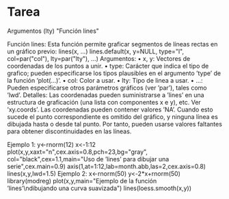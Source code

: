 # Tarea
Argumentos (lty) "Función lines"


Función lines:
Esta función permite graficar segmentos de líneas rectas en un gráfico previo: 
lines(x, ...) lines.default(x, y=NULL, type="l", 
col=par("col"), lty=par("lty"), ...)
Argumentos: 
•	x, y: Vectores de coordenadas de los puntos a unir.
•	type: Carácter que indica el tipo de grafico; pueden especificarse los tipos plausibles en el argumento ’type’ de la función  ’plot(...)’. 
•	col: Color a usar. 
•	lty: Tipo de linea a usar. 
•	...: Pueden especificarse otros parámetros gráficos (ver ’par’), tales como ’lwd’. Detalles: Las coordenadas pueden suministrarse a ’lines’ en una estructura de graficación (una lista con componentes x e y), etc. Ver ’xy.coords’.
Las coordenadas pueden contener valores ’NA’. Cuando esto sucede el punto correspondiente es omitido del gráfico, y ninguna línea es dibujada hasta o desde tal punto. Por tanto, pueden usarse valores faltantes para obtener discontinuidades en las líneas.

Ejemplo 1:
y<-rnorm(12) 
x<-1:12
plot(x,y,xaxt="n",cex.axis=0.8,pch=23,bg="gray", 
col="black",cex=1.1,main="Uso de ’lines’ 
para dibujar una serie",cex.main=0.9) 
axis(1,at=1:12,lab=month.abb,las=2,cex.axis=0.8)
lines(x,y,lwd=1.5) 
Ejemplo 2: 
x<-rnorm(50) 
y<-2*x+rnorm(50) 
library(modreg) 
plot(x,y,main="Ejemplo de la función  
’lines’\ndibujando una curva suavizada") 
lines(loess.smooth(x,y))

